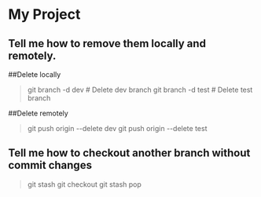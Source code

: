 # My Project
## Tell me how to remove them locally and remotely.
##Delete locally
> git branch -d dev      # Delete dev branch
> git branch -d test     # Delete test branch

##Delete remotely
> git push origin --delete dev
> git push origin --delete test

## Tell me how to checkout another branch without commit changes
> git stash
> git checkout
> git stash pop

##
